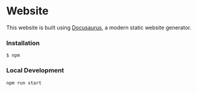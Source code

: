# Website

This website is built using [Docusaurus](https://docusaurus.io/), a modern static website generator.

### Installation

```
$ npm
```
### Local Development

```
npm run start
```